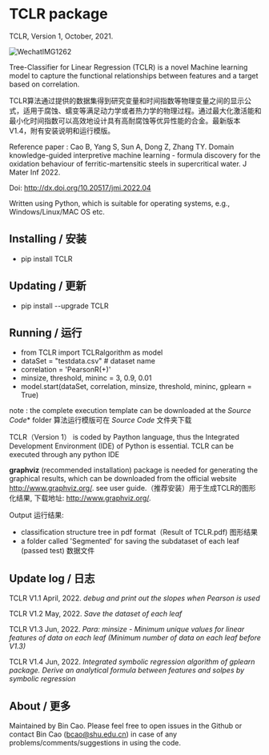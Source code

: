 # TCLR package 
TCLR, Version 1, October, 2021. 

![WechatIMG1262](https://user-images.githubusercontent.com/86995074/174769421-de1a3a51-2ff4-431d-9bb5-66b5d4922c76.png)


Tree-Classifier for Linear Regression (TCLR) is a novel Machine learning model to capture the functional relationships between features and a target based on correlation.

TCLR算法通过提供的数据集得到研究变量和时间指数等物理变量之间的显示公式，适用于腐蚀、蠕变等满足动力学或者热力学的物理过程。通过最大化激活能和最小化时间指数可以高效地设计具有高耐腐蚀等优异性能的合金。最新版本V1.4，附有安装说明和运行模版。

Reference paper : Cao B, Yang S, Sun A, Dong Z, Zhang TY. Domain knowledge-guided interpretive machine learning - formula discovery for the oxidation behaviour of ferritic-martensitic steels in supercritical water. J Mater Inf 2022. 

Doi: http://dx.doi.org/10.20517/jmi.2022.04

Written using Python, which is suitable for operating systems, e.g., Windows/Linux/MAC OS etc.

## Installing / 安装
+ pip install TCLR

## Updating / 更新
+ pip install --upgrade TCLR

## Running / 运行

+ from TCLR import TCLRalgorithm as model
+ dataSet = "testdata.csv" # dataset name
+ correlation = 'PearsonR(+)'
+ minsize, threshold, mininc = 3, 0.9, 0.01
+ model.start(dataSet, correlation, minsize, threshold, mininc, gplearn = True)

note : the complete execution template can be downloaded at the *Source Code** folder 算法运行模版可在 *Source Code* 文件夹下载


TCLR（Version 1） is coded by Paython language, thus the Integrated Development Environment (IDE) of Python is essential. TCLR can be executed through any python IDE


**graphviz** (recommended installation) package is needed for generating the graphical results, which can be downloaded from the official website http://www.graphviz.org/. see user guide.（推荐安装）用于生成TCLR的图形化结果, 下载地址: http://www.graphviz.org/.


Output 运行结果: 
+ classification structure tree in pdf format（Result of TCLR.pdf) 图形结果
+ a folder called 'Segmented' for saving the subdataset of each leaf (passed test) 数据文件
 

## Update log / 日志
TCLR V1.1 April, 2022. 
*debug and print out the slopes when Pearson is used*

TCLR V1.2 May, 2022.
*Save the dataset of each leaf*

TCLR V1.3 Jun, 2022.
*Para: minsize - Minimum unique values for linear features of data on each leaf (Minimum number of data on each leaf before V1.3)*

TCLR V1.4 Jun, 2022.
*Integrated symbolic regression algorithm of gplearn package.
Derive an analytical formula between features and solpes by symbolic regression*

## About / 更多
Maintained by Bin Cao. Please feel free to open issues in the Github or contact Bin Cao
(bcao@shu.edu.cn) in case of any problems/comments/suggestions in using the code. 

